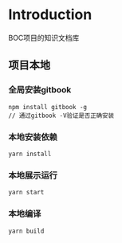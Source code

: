 # Introduction

BOC项目的知识文档库

## 项目本地

### 全局安装gitbook

```
npm install gitbook -g
// 通过gitbook -V验证是否正确安装
```

### 本地安装依赖

```
yarn install
```

### 本地展示运行

```
yarn start
```

### 本地编译

```
yarn build
```
